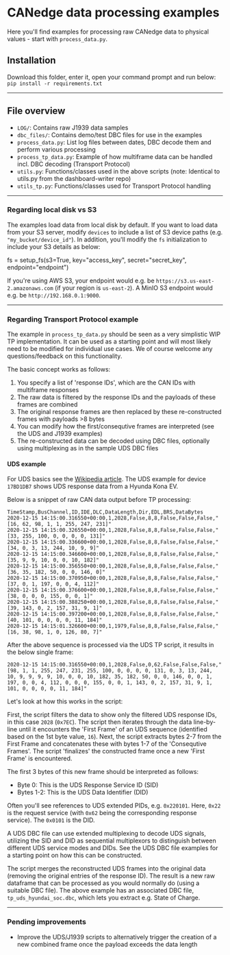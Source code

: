 # CANedge data processing examples

Here you'll find examples for processing raw CANedge data to physical values - start with `process_data.py`.

## Installation

Download this folder, enter it, open your command prompt and run below:  
  ``pip install -r requirements.txt``

---

## File overview

- `LOG/`: Contains raw J1939 data samples
- `dbc_files/`: Contains demo/test DBC files for use in the examples
- `process_data.py`: List log files between dates, DBC decode them and perform various processing
- `process_tp_data.py`: Example of how multiframe data can be handled incl. DBC decoding (Transport Protocol)
- `utils.py`: Functions/classes used in the above scripts (note: Identical to utils.py from the dashboard-writer repo)
- `utils_tp.py`: Functions/classes used for Transport Protocol handling

---

### Regarding local disk vs S3
The examples load data from local disk by default. If you want to load data from your S3 server, modify `devices` to include a list of S3 device paths (e.g. `"my_bucket/device_id"`). In addition, you'll modify the `fs` initialization to include your S3 details as below:

fs = setup_fs(s3=True, key="access_key", secret="secret_key", endpoint="endpoint")

If you're using AWS S3, your endpoint would e.g. be `https://s3.us-east-2.amazonaws.com` (if your region is `us-east-2`). A MinIO S3 endpoint would e.g. be `http://192.168.0.1:9000`.

---

### Regarding Transport Protocol example
The example in `process_tp_data.py` should be seen as a very simplistic WIP TP implementation. It can be used as a starting point and will most likely need to be modified for individual use cases. We of course welcome any questions/feedback on this functionality.

The basic concept works as follows:

1. You specify a list of 'response IDs', which are the CAN IDs with multiframe responses  
2. The raw data is filtered by the response IDs and the payloads of these frames are combined  
3. The original response frames are then replaced by these re-constructed frames with payloads >8 bytes  
4. You can modify how the first/consequtive frames are interpreted (see the UDS and J1939 examples)  
5. The re-constructed data can be decoded using DBC files, optionally using multiplexing as in the sample UDS DBC files 

#### UDS example
For UDS basics see the [Wikipedia article](https://en.wikipedia.org/wiki/Unified_Diagnostic_Services). The UDS example for device `17BD1DB7` shows UDS response data from a Hyunda Kona EV. 

Below is a snippet of raw CAN data output before TP processing:

```
TimeStamp,BusChannel,ID,IDE,DLC,DataLength,Dir,EDL,BRS,DataBytes
2020-12-15 14:15:00.316550+00:00,1,2028,False,8,8,False,False,False,"[16, 62, 98, 1, 1, 255, 247, 231]"
2020-12-15 14:15:00.326550+00:00,1,2028,False,8,8,False,False,False,"[33, 255, 100, 0, 0, 0, 0, 131]"
2020-12-15 14:15:00.336600+00:00,1,2028,False,8,8,False,False,False,"[34, 0, 3, 13, 244, 10, 9, 9]"
2020-12-15 14:15:00.346600+00:00,1,2028,False,8,8,False,False,False,"[35, 9, 9, 10, 0, 0, 10, 182]"
2020-12-15 14:15:00.356550+00:00,1,2028,False,8,8,False,False,False,"[36, 35, 182, 50, 0, 0, 146, 0]"
2020-12-15 14:15:00.370950+00:00,1,2028,False,8,8,False,False,False,"[37, 0, 1, 197, 0, 0, 4, 112]"
2020-12-15 14:15:00.376600+00:00,1,2028,False,8,8,False,False,False,"[38, 0, 0, 0, 155, 0, 0, 1]"
2020-12-15 14:15:00.388250+00:00,1,2028,False,8,8,False,False,False,"[39, 143, 0, 2, 157, 31, 9, 1]"
2020-12-15 14:15:00.397200+00:00,1,2028,False,8,8,False,False,False,"[40, 101, 0, 0, 0, 0, 11, 184]"
2020-12-15 14:15:01.326600+00:00,1,1979,False,8,8,False,False,False,"[16, 38, 98, 1, 0, 126, 80, 7]"
```

After the above sequence is processed via the UDS TP script, it results in the below single frame:

```
2020-12-15 14:15:00.316550+00:00,1,2028,False,0,62,False,False,False,"[98, 1, 1, 255, 247, 231, 255, 100, 0, 0, 0, 0, 131, 0, 3, 13, 244, 10, 9, 9, 9, 9, 10, 0, 0, 10, 182, 35, 182, 50, 0, 0, 146, 0, 0, 1, 197, 0, 0, 4, 112, 0, 0, 0, 155, 0, 0, 1, 143, 0, 2, 157, 31, 9, 1, 101, 0, 0, 0, 0, 11, 184]"
```

Let's look at how this works in the script:

First, the script filters the data to show only the filtered UDS response IDs, in this case `2028` (`0x7EC`). The script then iterates through the data line-by-line until it encounters the 'First Frame' of an UDS sequence (identified based on the 1st byte value, `16`). Next, the script extracts bytes 2-7 from the First Frame and concatenates these with bytes 1-7 of the 'Consequtive Frames'. The script 'finalizes' the constructed frame once a new 'First Frame' is encountered.

The first 3 bytes of this new frame should be interpreted as follows:
- Byte 0: This is the UDS Response Service ID (SID)
- Bytes 1-2: This is the UDS Data Identifier (DID)

Often you'll see references to UDS extended PIDs, e.g. `0x220101`. Here, `0x22` is the request service (with `0x62` being the corresponding response service). The `0x0101` is the DID. 

A UDS DBC file can use extended multiplexing to decode UDS signals, utilizing the SID and DID as sequential multiplexors to distinguish between different UDS service modes and DIDs. See the UDS DBC file examples for a starting point on how this can be constructed.

The script merges the reconstructed UDS frames into the original data (removing the original entries of the response ID). The result is a new raw dataframe that can be processed as you would normally do (using a suitable DBC file). The above example has an associated DBC file, `tp_uds_hyundai_soc.dbc`, which lets you extract e.g. State of Charge.

-----
### Pending improvements
- Improve the UDS/J1939 scripts to alternatively trigger the creation of a new combined frame once the payload exceeds the data length 
